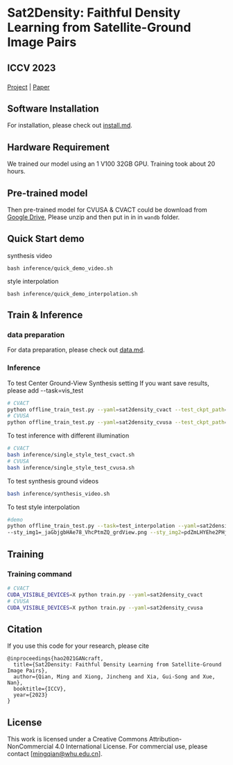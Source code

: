 # Sat2Density: Faithful Density Learning from Satellite-Ground Image Pairs
## ICCV 2023

###
[Project](https://sat2density.github.io/) |
[Paper](https://arxiv.org/abs/2303.14672) 
<!-- [Video](https://www.youtube.com/watch?v=1Hky092CGFQ) | -->
<!-- [Two Minute Papers Video](https://www.youtube.com/watch?v=jl0XCslxwB0) -->



## Software Installation 
For installation, please check out [install.md](scripts/INSTALL.md).


## Hardware Requirement
We trained our model using an 1 V100 32GB GPU. Training took about 20 hours.




## Pre-trained model
Then pre-trained model for CVUSA & CVACT could be download from [Google Drive](https://drive.google.com/drive/folders/183sWTSYm7Rsi20pbyRsalbGGJi5JOcr1?usp=drive_link),
Please unzip and then put in in in `wandb` folder.

## Quick Start demo
synthesis video

`
bash inference/quick_demo_video.sh
`

style interpolation

`
bash inference/quick_demo_interpolation.sh
`

## Train & Inference
### data preparation
For data preparation, please check out [data.md](dataset/INSTALL.md).


### Inference

To test Center Ground-View Synthesis setting
If you want save results, please add --task=vis_test
```bash
# CVACT
python offline_train_test.py --yaml=sat2density_cvact --test_ckpt_path=2u87bj8w
# CVUSA
python offline_train_test.py --yaml=sat2density_cvusa --test_ckpt_path=2cqv8uh4
```

To test inference with different illumination
```bash
# CVACT
bash inference/single_style_test_cvact.sh
# CVUSA
bash inference/single_style_test_cvusa.sh
```

To test synthesis ground videos
```bash
bash inference/synthesis_video.sh
```

To test style interpolation
```bash 
#demo
python offline_train_test.py --task=test_interpolation --yaml=sat2density_cvact --test_ckpt_path=2u87bj8w 
--sty_img1=_jaGbjgbHAe78_VhcPtmZQ_grdView.png --sty_img2=pdZmLHYEhe2PHj_8-WHMhw_grdView.png --demo_img=VAMM6sIEbYAY5E6ZD_RMKg_satView_polish.png
```



## Training

### Training command

```bash
# CVACT
CUDA_VISIBLE_DEVICES=X python train.py --yaml=sat2density_cvact
# CVUSA
CUDA_VISIBLE_DEVICES=X python train.py --yaml=sat2density_cvusa
```

## Citation
If you use this code for your research, please cite

```
@inproceedings{hao2021GANcraft,
  title={Sat2Density: Faithful Density Learning from Satellite-Ground Image Pairs},
  author={Qian, Ming and Xiong, Jincheng and Xia, Gui-Song and Xue, Nan},
  booktitle={ICCV},
  year={2023}
}
```

## License
This work is licensed under a Creative Commons Attribution-NonCommercial 4.0 International License.
For commercial use, please contact [mingqian@whu.edu.cn].
